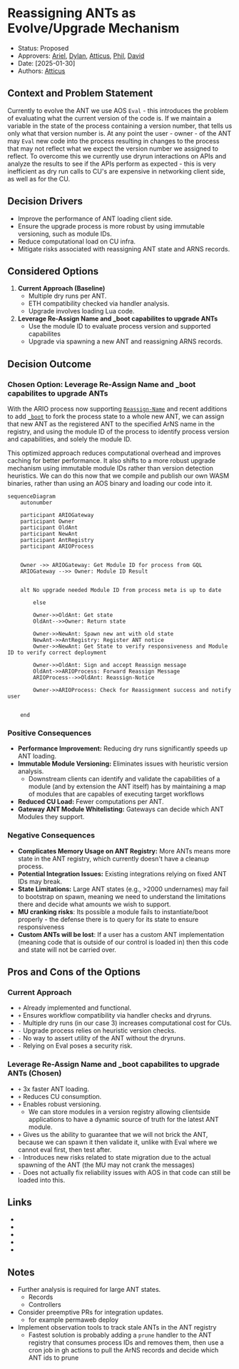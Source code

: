 # Reassigning ANTs as Evolve/Upgrade Mechanism

- Status: Proposed
- Approvers: [Ariel], [Dylan], [Atticus], [Phil], [David]
- Date: [2025-01-30]
- Authors: [Atticus]

## Context and Problem Statement

Currently to evolve the ANT we use AOS `Eval` - this introduces the problem of
evaluating what the current version of the code is. If we maintain a variable in
the state of the process containing a version number, that tells us only what
that version number is. At any point the user - owner - of the ANT may `Eval`
new code into the process resulting in changes to the process that may not
reflect what we expect the version number we assigned to reflect. To overcome
this we currently use dryrun interactions on APIs and analyze the results to see
if the APIs perform as expected - this is very inefficient as dry run calls to
CU's are expensive in networking client side, as well as for the CU.

## Decision Drivers

- Improve the performance of ANT loading client side.
- Ensure the upgrade process is more robust by using immutable versioning, such
  as module IDs.
- Reduce computational load on CU infra.
- Mitigate risks associated with reassigning ANT state and ARNS records.

## Considered Options

1. **Current Approach (Baseline)**
   - Multiple dry runs per ANT.
   - ETH compatibility checked via handler analysis.
   - Upgrade involves loading Lua code.
2. **Leverage Re-Assign Name and \_boot capabilites to upgrade ANTs**
   - Use the module ID to evaluate process version and supported capabilites
   - Upgrade via spawning a new ANT and reassigning ARNS records.

## Decision Outcome

### Chosen Option: **Leverage Re-Assign Name and \_boot capabilites to upgrade ANTs**

With the ARIO process now supporting
[`Reassign-Name`](https://github.com/ar-io/ar-io-ant-process/pull/26) and recent
additions to add [`_boot`](https://github.com/ar-io/ar-io-ant-process/pull/57)
to fork the process state to a whole new ANT, we can assign that new ANT as the
registered ANT to the specified ArNS name in the registry, and using the module
ID of the process to identify process version and capabilities, and solely the
module ID.

This optimized approach reduces computational overhead and improves caching for
better performance. It also shifts to a more robust upgrade mechanism using
immutable module IDs rather than version detection heuristics. We can do this
now that we compile and publish our own WASM binaries, rather than using an AOS
binary and loading our code into it.

```mermaid
sequenceDiagram
    autonumber

    participant ARIOGateway
    participant Owner
    participant OldAnt
    participant NewAnt
    participant AntRegistry
    participant ARIOProcess


    Owner ->> ARIOGateway: Get Module ID for process from GQL
    ARIOGateway -->> Owner: Module ID Result


    alt No upgrade needed Module ID from process meta is up to date

        else

        Owner->>OldAnt: Get state
        OldAnt-->>Owner: Return state

        Owner->>NewAnt: Spawn new ant with old state
        NewAnt->>AntRegistry: Register ANT notice
        Owner->>NewAnt: Get State to verify responsiveness and Module ID to verify correct deployment

        Owner->>OldAnt: Sign and accept Reassign message
        OldAnt->>ARIOProcess: Forward Reassign Message
        ARIOProcess-->>OldAnt: Reassign-Notice

        Owner->>ARIOProcess: Check for Reassignment success and notify user


    end
```

### Positive Consequences

- **Performance Improvement:** Reducing dry runs significantly speeds up ANT
  loading.
- **Immutable Module Versioning:** Eliminates issues with heuristic version
  analysis.
  - Downstream clients can identify and validate the capabilities of a module
    (and by extension the ANT itself) has by maintaining a map of modules that
    are capables of executing target workflows
- **Reduced CU Load:** Fewer computations per ANT.
- **Gateway ANT Module Whitelisting:** Gateways can decide which ANT Modules
  they support.

### Negative Consequences

- **Complicates Memory Usage on ANT Registry:** More ANTs means more state in
  the ANT registry, which currently doesn't have a cleanup process.
- **Potential Integration Issues:** Existing integrations relying on fixed ANT
  IDs may break.
- **State Limitations:** Large ANT states (e.g., >2000 undernames) may fail to
  bootstrap on spawn, meaning we need to understand the limitations there and
  decide what amounts we wish to support.
- **MU cranking risks**: Its possible a module fails to instantiate/boot
  properly - the defense there is to query for its state to ensure
  responsiveness
- **Custom ANTs will be lost**: If a user has a custom ANT implementation
  (meaning code that is outside of our control is loaded in) then this code and
  state will not be carried over.

## Pros and Cons of the Options

### Current Approach

- `+` Already implemented and functional.
- `+` Ensures workflow compatibility via handler checks and dryruns.
- `-` Multiple dry runs (in our case 3) increases computational cost for CUs.
- `-` Upgrade process relies on heuristic version checks.
- `-` No way to assert utility of the ANT without the dryruns.
- `-` Relying on Eval poses a security risk.

### **Leverage Re-Assign Name and \_boot capabilites to upgrade ANTs** (Chosen)

- `+` 3x faster ANT loading.
- `+` Reduces CU consumption.
- `+` Enables robust versioning.
  - We can store modules in a version registry allowing clientside applications
    to have a dynamic source of truth for the latest ANT module.
- `+` Gives us the ability to guarantee that we will not brick the ANT, because
  we can spawn it then validate it, unlike with Eval where we cannot eval first,
  then test after.
- `-` Introduces new risks related to state migration due to the actual spawning
  of the ANT (the MU may not crank the messages)
- `-` Does not actually fix reliability issues with AOS in that code can still
  be loaded into this.

## Links

- [Ariel]: https://github.com/arielmelendez
- [David]: https://github.com/djwhitt
- [Dylan]: https://github.com/dtfiedler
- [Atticus]: https://github.com/atticusofsparta
- [Phil]: https://github.com/vilenarios

## Notes

- Further analysis is required for large ANT states.
  - Records
  - Controllers
- Consider preemptive PRs for integration updates.
  - for example permaweb deploy
- Implement observation tools to track stale ANTs in the ANT registry
  - Fastest solution is probably adding a `prune` handler to the ANT registry
    that consumes process IDs and removes them, then use a cron job in gh
    actions to pull the ArNS records and decide which ANT ids to prune
